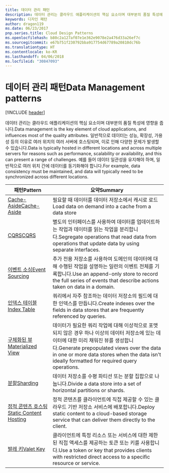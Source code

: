 ```yaml
---
title: 데이터 관리 패턴
description: 데이터 관리는 클라우드 애플리케이션의 핵심 요소이며 대부분의 품질 특성에 영향을 줍니다. 일반적으로 데이터는 성능, 확장성, 가용성 등의 이유로 여러 위치의 여러 서버에 호스팅되며, 이로 인해 다양한 문제가 발생할 수 있습니다. 예를 들어 데이터 일관성을 유지해야 하며, 일반적으로 여러 위치 간에 데이터를 동기화해야 합니다.
keywords: 디자인 패턴
author: dragon119
ms.date: 06/23/2017
pnp.series.title: Cloud Design Patterns
ms.openlocfilehash: b80c2a127af07e1e362e9078e2a476d33a26ef7c
ms.sourcegitcommit: e67b751f230792bba917754d67789a20810dc76b
ms.translationtype: HT
ms.contentlocale: ko-KR
ms.lasthandoff: 04/06/2018
ms.locfileid: "30847093"
---
```

# <a name="data-management-patterns"></a><span data-ttu-id="d8a56-106">데이터 관리 패턴</span><span class="sxs-lookup"><span data-stu-id="d8a56-106">Data Management patterns</span></span>

[!INCLUDE [header](../../_includes/header.md)]

<span data-ttu-id="d8a56-107">데이터 관리는 클라우드 애플리케이션의 핵심 요소이며 대부분의 품질 특성에 영향을 줍니다.</span><span class="sxs-lookup"><span data-stu-id="d8a56-107">Data management is the key element of cloud applications, and influences most of the quality attributes.</span></span> <span data-ttu-id="d8a56-108">일반적으로 데이터는 성능, 확장성, 가용성 등의 이유로 여러 위치의 여러 서버에 호스팅되며, 이로 인해 다양한 문제가 발생할 수 있습니다.</span><span class="sxs-lookup"><span data-stu-id="d8a56-108">Data is typically hosted in different locations and across multiple servers for reasons such as performance, scalability or availability, and this can present a range of challenges.</span></span> <span data-ttu-id="d8a56-109">예를 들어 데이터 일관성을 유지해야 하며, 일반적으로 여러 위치 간에 데이터를 동기화해야 합니다.</span><span class="sxs-lookup"><span data-stu-id="d8a56-109">For example, data consistency must be maintained, and data will typically need to be synchronized across different locations.</span></span>


|                        <span data-ttu-id="d8a56-110">패턴</span><span class="sxs-lookup"><span data-stu-id="d8a56-110">Pattern</span></span>                         |                                                                  <span data-ttu-id="d8a56-111">요약</span><span class="sxs-lookup"><span data-stu-id="d8a56-111">Summary</span></span>                                                                  |
|--------------------------------------------------------|-------------------------------------------------------------------------------------------------------------------------------------------|
|            [<span data-ttu-id="d8a56-112">Cache-Aside</span><span class="sxs-lookup"><span data-stu-id="d8a56-112">Cache-Aside</span></span>](../cache-aside.md)            |                                            <span data-ttu-id="d8a56-113">필요할 때 데이터를 데이터 저장소에서 캐시로 로드</span><span class="sxs-lookup"><span data-stu-id="d8a56-113">Load data on demand into a cache from a data store</span></span>                                             |
|                   [<span data-ttu-id="d8a56-114">CQRS</span><span class="sxs-lookup"><span data-stu-id="d8a56-114">CQRS</span></span>](../cqrs.md)                   |                    <span data-ttu-id="d8a56-115">별도의 인터페이스를 사용하여 데이터를 업데이트하는 작업과 데이터를 읽는 작업을 분리합니다.</span><span class="sxs-lookup"><span data-stu-id="d8a56-115">Segregate operations that read data from operations that update data by using separate interfaces.</span></span>                     |
|         [<span data-ttu-id="d8a56-116">이벤트 소싱</span><span class="sxs-lookup"><span data-stu-id="d8a56-116">Event Sourcing</span></span>](../event-sourcing.md)         |               <span data-ttu-id="d8a56-117">추가 전용 저장소를 사용하여 도메인의 데이터에 대해 수행된 작업을 설명하는 일련의 이벤트 전체를 기록합니다.</span><span class="sxs-lookup"><span data-stu-id="d8a56-117">Use an append-only store to record the full series of events that describe actions taken on data in a domain.</span></span>               |
|            [<span data-ttu-id="d8a56-118">인덱스 테이블</span><span class="sxs-lookup"><span data-stu-id="d8a56-118">Index Table</span></span>](../index-table.md)            |                         <span data-ttu-id="d8a56-119">쿼리에서 자주 참조하는 데이터 저장소의 필드에 대한 인덱스를 만듭니다.</span><span class="sxs-lookup"><span data-stu-id="d8a56-119">Create indexes over the fields in data stores that are frequently referenced by queries.</span></span>                          |
|      [<span data-ttu-id="d8a56-120">구체화된 뷰</span><span class="sxs-lookup"><span data-stu-id="d8a56-120">Materialized View</span></span>](../materialized-view.md)      | <span data-ttu-id="d8a56-121">데이터가 필요한 쿼리 작업에 대해 이상적으로 포맷되지 않은 경우 하나 이상의 데이터 저장소에 있는 데이터에 대한 미리 채워진 뷰를 생성합니다.</span><span class="sxs-lookup"><span data-stu-id="d8a56-121">Generate prepopulated views over the data in one or more data stores when the data isn't ideally formatted for required query operations.</span></span> |
|               [<span data-ttu-id="d8a56-122">분할</span><span class="sxs-lookup"><span data-stu-id="d8a56-122">Sharding</span></span>](../sharding.md)               |                                    <span data-ttu-id="d8a56-123">데이터 저장소를 수평 파티션 또는 분할 집합으로 나눕니다.</span><span class="sxs-lookup"><span data-stu-id="d8a56-123">Divide a data store into a set of horizontal partitions or shards.</span></span>                                     |
| [<span data-ttu-id="d8a56-124">정적 콘텐츠 호스팅</span><span class="sxs-lookup"><span data-stu-id="d8a56-124">Static Content Hosting</span></span>](../static-content-hosting.md) |                   <span data-ttu-id="d8a56-125">정적 콘텐츠를 클라이언트에 직접 제공할 수 있는 클라우드 기반 저장소 서비스에 배포합니다.</span><span class="sxs-lookup"><span data-stu-id="d8a56-125">Deploy static content to a cloud-based storage service that can deliver them directly to the client.</span></span>                    |
|              [<span data-ttu-id="d8a56-126">발레 키</span><span class="sxs-lookup"><span data-stu-id="d8a56-126">Valet Key</span></span>](../valet-key.md)              |                 <span data-ttu-id="d8a56-127">클라이언트에 특정 리소스 또는 서비스에 대한 제한된 직접 액세스를 제공하는 토큰 또는 키를 사용합니다.</span><span class="sxs-lookup"><span data-stu-id="d8a56-127">Use a token or key that provides clients with restricted direct access to a specific resource or service.</span></span>                 |

